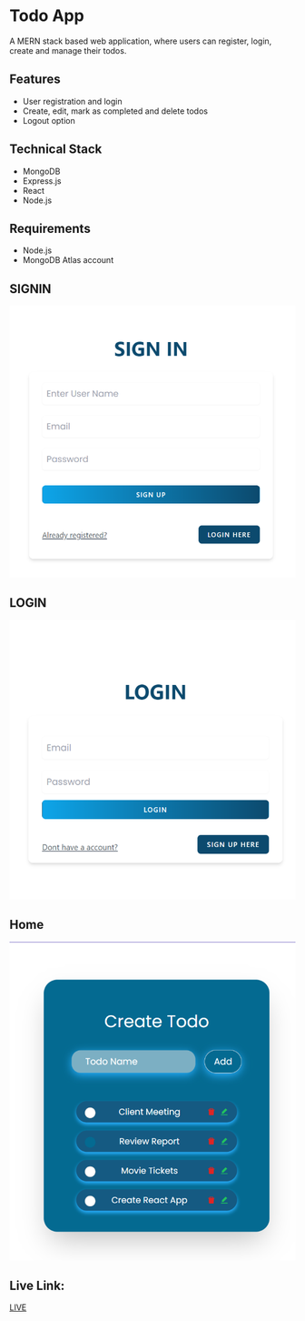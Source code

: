 # Todo App

A MERN stack based web application, where users can register, login, create and manage their todos.

## Features

- User registration and login
- Create, edit, mark as completed and delete todos
- Logout option

## Technical Stack

- MongoDB
- Express.js
- React
- Node.js

## Requirements

- Node.js
- MongoDB Atlas account

## SIGNIN
 ![](./Assets/signup.PNG)

## LOGIN
 ![](./Assets/login.PNG)

 ## Home
 ![](./Assets/home.PNG)

## Live Link:

[LIVE](https://surya-todo-app.netlify.app)



